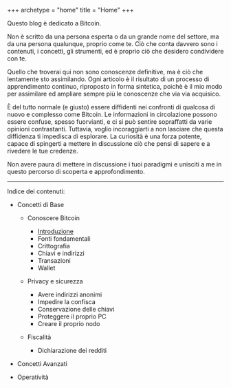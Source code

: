 +++
archetype = "home"
title = "Home"
+++

Questo blog è dedicato a Bitcoin.

Non è scritto da una persona esperta o da un grande nome del settore, ma da una persona qualunque, proprio come te. Ciò che conta davvero sono i contenuti, i concetti, gli strumenti, ed è proprio ciò che desidero condividere con te.

Quello che troverai qui non sono conoscenze definitive, ma è ciò che lentamente sto assimilando. Ogni articolo è il risultato di un processo di apprendimento continuo, riproposto in forma sintetica, poichè è il mio modo per assimilare ed ampliare sempre più le conoscenze che via via acquisico.

È del tutto normale (e giusto) essere diffidenti nei confronti di qualcosa di nuovo e complesso come Bitcoin. Le informazioni in circolazione possono essere confuse, spesso fuorvianti, e ci si può sentire sopraffatti da varie opinioni contrastanti. Tuttavia, voglio incoraggiarti a non lasciare che questa diffidenza ti impedisca di esplorare. La curiosità è una forza potente, capace di spingerti a mettere in discussione ciò che pensi di sapere e a rivedere le tue credenze.

Non avere paura di mettere in discussione i tuoi paradigmi e unisciti a me in questo percorso di scoperta e approfondimento.

---

Indice dei contenuti:

- Concetti di Base
	- Conoscere Bitcoin
		- [Introduzione](https://trama81.github.io/bitcoin/1_teoria_base/1_conoscere_bitcoin/1_introduzione/index.html)
		- Fonti fondamentali
		- Crittografia
		- Chiavi e indirizzi
		- Transazioni
		- Wallet
		
	- Privacy e sicurezza
		- Avere indirizzi anonimi
		- Impedire la confisca
		- Conservazione delle chiavi
		- Proteggere il proprio PC
		- Creare il proprio nodo
		
	- Fiscalità
		- Dichiarazione dei redditi
	
- Concetti Avanzati
- Operatività
